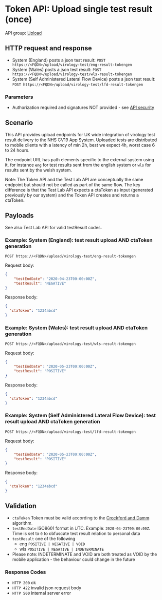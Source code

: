 # Token API: Upload single test result (once)

API group: [Upload](../guidebook.md#system-apis-and-interfaces)

## HTTP request and response

- System (England) posts a json test result: ```POST https://<FQDN>/upload/virology-test/eng-result-tokengen```
- System (Wales) posts a json test result: ```POST https://<FQDN>/upload/virology-test/wls-result-tokengen```
- System (Self Administered Lateral Flow Device) posts a json test result: ```POST https://<FQDN>/upload/virology-test/lfd-result-tokengen```

### Parameters
- Authorization required and signatures NOT provided - see [API security](./security.md)

## Scenario

This API provides upload endpoints for UK wide integration of virology test result delivery to the NHS CV19 App System. Uploaded tests are distributed to mobile clients with a latency of min 2h, best we expect 4h, worst case 6 to 24 hours.

The endpoint URL has path elements specific to the external system using it, for instance `eng` for test results sent from the english system or `wls` for results sent by the welsh system.

Note: The Token API and the Test Lab API are conceptually the same endpoint but should not be called as part of the same flow. 
The key difference is that the Test Lab API expects a ctaToken as input (generated previously by our system) and the Token API creates and returns a ctaToken. 

  
## Payloads

See also Test Lab API for valid testResult codes.

### Example: System (England): test result upload AND ctaToken generation
```POST https://<FQDN>/upload/virology-test/eng-result-tokengen```

Request body:
```json
{
    "testEndDate": "2020-04-23T00:00:00Z",
    "testResult": "NEGATIVE"
}
```

Response body:
``` json
{
  "ctaToken": "1234abcd"
}
```

### Example: System (Wales): test result upload AND ctaToken generation
```POST https://<FQDN>/upload/virology-test/wls-result-tokengen```

Request body:
```json
{
    "testEndDate": "2020-05-23T00:00:00Z",
    "testResult": "POSITIVE"
}
```

Response body:
``` json
{
  "ctaToken": "1234abcd"
}
```

### Example: System (Self Administered Lateral Flow Device): test result upload AND ctaToken generation
```POST https://<FQDN>/upload/virology-test/lfd-result-tokengen```

Request body:
```json
{
    "testEndDate": "2020-05-23T00:00:00Z",
    "testResult": "POSITIVE"
}
```

Response body:
``` json
{
  "ctaToken": "1234abcd"
}
```

## Validation

- `ctaToken` Token must be valid according to the [Crockford and Damm](../../design/details/crockford-damm.md) algorithm.
- `testEndDate` ISO8601 format in UTC. Example: `2020-04-23T00:00:00Z`. Time is set to `0` to obfuscate test result relation to personal data
- `testResult` one of the following
  - eng `POSITIVE | NEGATIVE | VOID`
  - wls `POSITIVE | NEGATIVE | INDETERMINATE`
- Please note: INDETERMINATE and VOID are both treated as VOID by the mobile application - the behaviour could change in the future

### Response Codes
  - `HTTP 200` ok
  - `HTTP 422` invalid json request body
  - `HTTP 500` internal server error